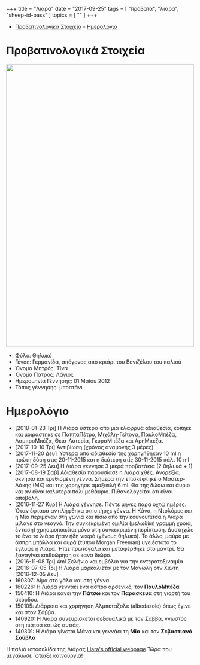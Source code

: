 +++
title = "Λιάρα"
date = "2017-09-25"
tags = [ "πρόβατα", "λιάρα", "sheep-id-pass" ]
topics = [ "" ]
+++

- [Προβατινολογικά Στοιχεία](#orgc2349fa)
            - [Ημερολόγιο](#org578a33f)


<a id="orgc2349fa"></a>

# Προβατινολογικά Στοιχεία

<div class="HTML">
<a href="<https://picasaweb.google.com/lh/photo/DoAPGCnDDtmC2WmqiygCyNMTjNZETYmyPJy0liipFm0?feat=embedwebsite>"><img src="![img](https://lh3.googleusercontent.com/-Eh8go9NJFMk/V3t6BLFm2zI/AAAAAAAADy4/VYKhIg7O0W4RGVLYtz18v9xrlbhz-6IdwCCo/s800/tumblr_n24y7iM1r31qzauf5o4_540.png)" height="757" width="501" /></a>

</div>

-   Φύλο: Θηλυκό
-   Γένος: Γερμανίδα, απόγονος απο κριάρι του Βενιζέλου του παλιού
-   Όνομα Μητρός: Τίνα
-   Όνομα Πατρός: Λάγιος
-   Ημερομηνία Γέννησης: 01 Μαίου 2012
-   Τόπος γέννησης: μποστάνι


<a id="org578a33f"></a>

# Ημερολόγιο

-   <span class="timestamp-wrapper"><span class="timestamp">[2018-01-23 Τρι] </span></span> Η Λιάρα ύστερα απο μια ελαφρυά αδιαθεσία, κόπηκε και μοιράστηκε σε ΠαππαΠέτρο, Μιχάλη-Γείτονα, ΠαυλοΜπέζα, ΛαμπροΜπέζα, Θεια-Λυτερία, ΓκυραΜπέζα και ΑρηΜπέζα.
-   <span class="timestamp-wrapper"><span class="timestamp">[2017-10-10 Τρι] </span></span> Αντιβίωση (χρόνος αναμονής 3 μέρες)
-   <span class="timestamp-wrapper"><span class="timestamp">[2017-11-20 Δευ] </span></span> Ύστερα απο αδιαθεσία της χορηγήθηκαν 10 ml η πρώτη δόση στις 20-11-2015 και η δεύτερη στίς 30-11-2015 πάλι 10 ml
-   <span class="timestamp-wrapper"><span class="timestamp">[2017-09-25 Δευ] </span></span> Η Λιάρα γέννησε 3 μικρά προβατάκια (2 θηλυκά + 1)
-   <span class="timestamp-wrapper"><span class="timestamp">[2017-08-19 Σαβ] </span></span> Αδιαθεσία παρουσίασε η Λιάρα χθές. Ανορεξία, οκνηρία και ερεθισμένη γέννα. Σήμερα την επισκέφτηκε ο Μαστερ-Λάκης (ΜΚ) και της χορηγησε αμοξικιλή 6 ml. Θα της δώσω και άυριο και αν είναι καλύτερα πάλι μεθάυριο. Πιθανολογείται οτι είναι αποβολή.
-   <span class="timestamp-wrapper"><span class="timestamp">[2016-11-27 Κυρ] </span></span> Η Λιάρα γέννησε. Πέντε μήνες παρα οχτώ ημέρες. Όταν έφτασα αντιλήφθηκα οτι υπήρχε γέννα. Η Κάνα, η Ντολόρες και η Μία περιμέναν στη γωνία και πίσω απο την κουνουπίτσα η Λιάρα μίλαγε στο νεογνό. Την συγκεκριμένη ομιλία (μελωδίκή γραμμή χροιά, ένταση) χρησιμοποιείται μόνο στη συγκεκριμένη περίπτωση. Δυστηχώς το ένα το λιάρο ήταν ήδη νεκρό (γένους θηλυκό). Το άλλο, μαύρο με άσπρη μπάλλα και ουρά (τύπου Morgan Freeman) υγειέστατο το έγλυφε η Λιάρα. Ήπιε πρωτόγαλα και μεταφέρθηκε στο μαντρί. Θα ξαναγίνει επιθεώρηση σε κανα διώρο.
-   <span class="timestamp-wrapper"><span class="timestamp">[2016-11-08 Τρι] </span></span> 4ml Σελήνιο και εμβόλιο για την εντεροτοξιναιμία
-   <span class="timestamp-wrapper"><span class="timestamp">[2016-07-05 Τρι] </span></span> Η Λιάρα μαρκαλιέται με τον Μανώλη οτν Χιώτη <span class="timestamp-wrapper"><span class="timestamp">[2016-12-05 Δευ]</span></span>
-   160307: Αίμα στο γάλα και στη γέννα.
-   160226: Η Λιάρα γεννάει ένα άσπρο αρσενικό, τον **ΠαυλοΜπέζα**
-   150410: Η Λιάρα κάνει την **Πάτσω** και τον **Παρασκευά** στη γιορτή του σκόρδου.
-   150105: Διάρροια και χορήγηση Αλμπεταζολε (albedazole) όπως έγινε και στον Σάββα.
-   140920: Η Λιάρα συνευρίσκεται σεξουαλικά με τον Σάββα, γνωστός στη πιάτσα και ώς αυτιάς.
-   140301: H Λιάρα γίνεται Μάνα και γεννάει τη **Μία** και τον **Σεβαστιανό Σούβλα**

Η παλιά ιστοσελίδα της Λιάρας [Liara's official webpage](http://bostani.tumblr.com/tagged/%CE%9B%CE%99%CE%91%CE%A1%CE%91).Τώρα που μεγαλωσε ΄φτιαξε καινούργια!
